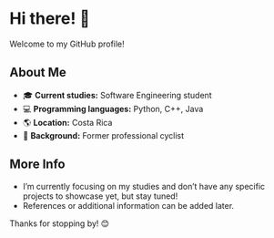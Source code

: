 # Hi there! 👋

Welcome to my GitHub profile!

## About Me

- 🎓 **Current studies:** Software Engineering student
- 💻 **Programming languages:** Python, C++, Java
- 🌎 **Location:** Costa Rica
- 🚴 **Background:** Former professional cyclist

## More Info

- I’m currently focusing on my studies and don’t have any specific projects to showcase yet, but stay tuned!
- References or additional information can be added later.

Thanks for stopping by! 😊
